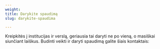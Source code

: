 ```yaml
---
weight: 
title: Darykite spaudimą
slug: darykite-spaudima

---
```

Kreipkitės į institucijas ir verslą, geriausia tai daryti ne po vieną, o masiškai siunčiant laiškus. Budinti veikti ir daryti spaudimą galite šiais kontaktais:
